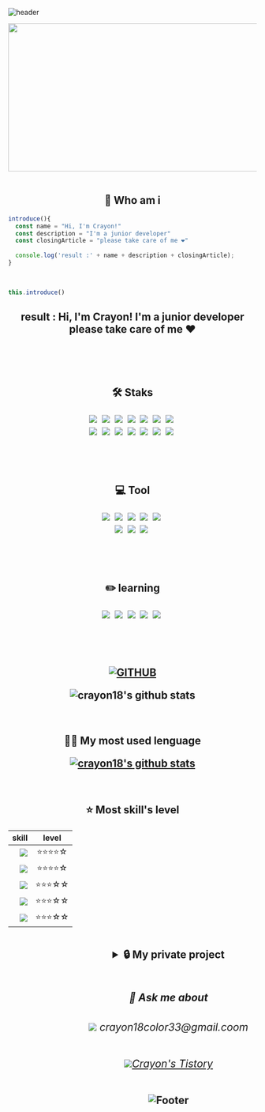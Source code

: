 ![header](https://capsule-render.vercel.app/api?type=waving&color=auto&height=300&section=header&text=Welcome&fontSize=90&fontColor=ffffff)

 <div align="center">
  
  <img src="https://github.com/crayon18/crayon18/assets/73837430/6b084a6f-efcd-4c5b-a7aa-aa2167971b94" width="700" height="300"/>

</div>

<br>

<h2 align="center">💭 Who am i </h2>

```vue.js
introduce(){
  const name = "Hi, I'm Crayon!"
  const description = "I'm a junior developer"
  const closingArticle = "please take care of me ❤️"
  
  console.log('result :' + name + description + closingArticle);
}
```
<br>

```vue.js
this.introduce()
```
  
  <h2 align="center">result : Hi, I'm Crayon! I'm a junior developer please take care of me ❤️<h2>
 
<br><br>
  
<p align="center">
  🛠 Staks
</p>
<p align="center">
  <img src="https://img.shields.io/badge/vue.js-4FC08D?style=flat-square&logo=vuedotjs&logoColor=white"/>&nbsp
  <img src="https://img.shields.io/badge/javascript-F7DF1E?style=flat-square&logo=javascript&logoColor=white"/>&nbsp
  <img src="https://img.shields.io/badge/spring-4FC08D?style=flat-square&logo=spring&logoColor=white"/>&nbsp
  <img src="https://img.shields.io/badge/springboot-6DB33F?style=flat-square&logo=springboot&logoColor=white"/>&nbsp
  <img src="https://img.shields.io/badge/Java-FF0000?style=flat-square&logoColor=white"/>&nbsp
   <img src="https://img.shields.io/badge/JPA-83B81A?style=flat-square&logoColor=white"/>&nbsp
    <img src="https://img.shields.io/badge/thymeleaf-005F0F?style=flat-square&logo=thymeleaf&logoColor=white"/>&nbsp
  <br>
  <img src="https://img.shields.io/badge/html5-E34F26?style=flat-square&logo=html5&logoColor=white"/>&nbsp
  <img src="https://img.shields.io/badge/css-1572B6?style=flat-square&logo=css3&logoColor=white"/>&nbsp
  <img src="https://img.shields.io/badge/oracle-F80000?style=flat-square&logo=oracle&logoColor=white"/>&nbsp
  <img src="https://img.shields.io/badge/mysql-4479A1?style=flat-square&logo=mysql&logoColor=white"/>&nbsp
  <img src="https://img.shields.io/badge/postgresql-4169E1?style=flat-square&logo=postgresql&logoColor=white"/>&nbsp
  <img src="https://img.shields.io/badge/bootstrap-7952B3?style=flat-square&logo=bootstrap&logoColor=white"/>&nbsp
    <img src="https://img.shields.io/badge/swagger-85EA2D?style=flat-square&logo=swagger&logoColor=white"/>&nbsp
</p>
  
  <br>
  <br>
  <p align="center">
  💻 Tool
</p>
  <p align="center">
  <img src="https://img.shields.io/badge/visualstudiocode-007ACC?style=flat-square&logo=visualstudiocode&logoColor=white"/>&nbsp
  <img src="https://img.shields.io/badge/eclipseide-2C2255?style=flat-square&logo=eclipseide&logoColor=white"/>&nbsp
  <img src="https://img.shields.io/badge/intellijidea-000000?style=flat-square&logo=intellijidea&logoColor=white"/>&nbsp
  <img src="https://img.shields.io/badge/postman-FF6C37?style=flat-square&logo=postman&logoColor=white"/>&nbsp
      <img src="https://img.shields.io/badge/slack-4A154B?style=flat-square&logo=slack&logoColor=white"/>&nbsp
    <br>
  <img src="https://img.shields.io/badge/telegram-26A5E4?style=flat-square&logo=telegram&logoColor=white"/>&nbsp
  <img src="https://img.shields.io/badge/jira-0052CC?style=flat-square&logo=jira&logoColor=white"/>&nbsp
  <img src="https://img.shields.io/badge/gitlab-FC6D26?style=flat-square&logo=gitlab&logoColor=white"/>&nbsp

  </p>
  
  <br>
  <br>
  
<p align="center">
  ✏️ learning
</p>
  </p>
  <p align="center">
  <img src="https://img.shields.io/badge/kubernetes-326CE5?style=flat-square&logo=kubernetes&logoColor=white"/>&nbsp
  <img src="https://img.shields.io/badge/docker-2496ED?style=flat-square&logo=docker&logoColor=white"/>&nbsp
  <img src="https://img.shields.io/badge/redis-DC382D?style=flat-square&logo=redis&logoColor=white"/>&nbsp
  <img src="https://img.shields.io/badge/apachekafka-231F20?style=flat-square&logo=apachekafka&logoColor=white"/>&nbsp
  <img src="https://img.shields.io/badge/typescript-3178C6?style=flat-square&logo=typescript&logoColor=white"/>&nbsp

  </p>
  
  <br>
  <br>
  
  <div align="center">
    
  [![GITHUB](https://hits.seeyoufarm.com/api/count/incr/badge.svg?url=https%3A%2F%2Fgithub.com%2Fcrayon18&count_bg=%23F29494&title_bg=%232F2E2E&icon=github.svg&icon_color=%23FFFFFF&title=GITHUB&edge_flat=false)](https://github.com/crayon18)

  
  ![crayon18's github stats](https://github-readme-stats.vercel.app/api?username=crayon18&show_icons=true&theme=radical)
   
   <br>
   
 <span align="center">✍🏻 My most used lenguage<span>  
   
[![crayon18's github stats](https://github-readme-stats.vercel.app/api/top-langs/?username=crayon18&show_icons=true&hide_border=true&title_color=004386&icon_color=004386&layout=compact&theme=radical)](https://github.com/crayon18)

  <br>
  
 <span>⭐️ Most skill's level<span>
  
<div style="width: 650px;">
 
 
|skill  | level|
|---:|:---:|
|  <img src="https://img.shields.io/badge/vue.js-4FC08D?style=flat-square&logo=vuedotjs&logoColor=white"/><br>|⭐⭐⭐⭐☆|
|  <img src="https://img.shields.io/badge/javascript-F7DF1E?style=flat-square&logo=javascript&logoColor=white"/><br>|⭐⭐⭐⭐☆|
|  <img src="https://img.shields.io/badge/springboot-6DB33F?style=flat-square&logo=springboot&logoColor=white"/><br>|⭐⭐⭐☆☆|
|  <img src="https://img.shields.io/badge/Java-FF0000?style=flat-square&logoColor=white"/><br>|⭐⭐⭐☆☆|
|  <img src="https://img.shields.io/badge/JPA-83B81A?style=flat-square&logoColor=white"/><br>|⭐⭐⭐☆☆|
 
 <br>
 
<details>
<summary>🔒 My private project</summary>
<div markdown="1">       
<br>
 
 ![_코드-001](https://github.com/crayon18/crayon18/assets/73837430/aa9620df-3834-430c-a99d-f8b7c5cf5212)

</div>
</details>
 
   <div>
    
  </div>
 
 
  <br>
 
 <div align="center">
  
  <h5> 💬 Ask me about </h5>
  <h6><img src="https://img.shields.io/badge/gmail-EA4335?style=flat-square&logo=gmail&logoColor=white"/>  crayon18color33@gmail.coom</h6>
  <h6><img src="https://img.shields.io/badge/tistory-000000?style=flat-square&logo=tistory&logoColor=white"/><a href="http://www.naver.com">Crayon's Tistory</a></h6>

  <div>
 

![Footer](https://capsule-render.vercel.app/api?type=waving&color=auto&height=300&section=footer)
<!--
**crayon18/crayon18** is a ✨ _special_ ✨ repository because its `README.md` (this file) appears on your GitHub profile.

Here are some ideas to get you started:

- 🔭 I’m currently working on ...
- 🌱 I’m currently learning ...
- 👯 I’m looking to collaborate on ...
- 🤔 I’m looking for help with ...
- 💬 Ask me about ...
- 📫 How to reach me: ...
- 😄 Pronouns: ...
- ⚡ Fun fact: ...
-->
